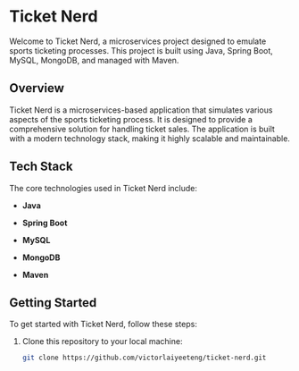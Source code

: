 # Ticket Nerd

Welcome to Ticket Nerd, a microservices project designed to emulate sports ticketing processes. This project is built using Java, Spring Boot, MySQL, MongoDB, and managed with Maven.

## Overview

Ticket Nerd is a microservices-based application that simulates various aspects of the sports ticketing process. It is designed to provide a comprehensive solution for handling ticket sales. The application is built with a modern technology stack, making it highly scalable and maintainable.

## Tech Stack

The core technologies used in Ticket Nerd include:

- **Java** 

- **Spring Boot**

- **MySQL** 

- **MongoDB** 

- **Maven** 

## Getting Started

To get started with Ticket Nerd, follow these steps:

1. Clone this repository to your local machine:

   ```bash
   git clone https://github.com/victorlaiyeeteng/ticket-nerd.git
